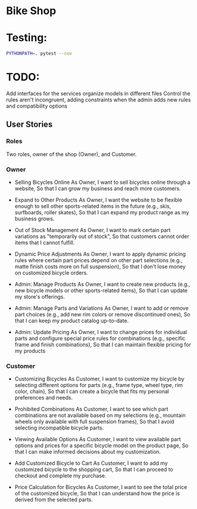 # Bike Shop

# Testing:

```bash
PYTHONPATH=. pytest --cov
```

# TODO:

Add interfaces for the services
organize models in different files
Control the rules aren't incongruent, adding constraints when the admin adds new rules and compatibility options

## User Stories

### Roles

Two roles, owner of the shop (Owner), and Customer.

### Owner

* Selling Bicycles Online
As Owner,
I want to sell bicycles online through a website,
So that I can grow my business and reach more customers.

* Expand to Other Products
As Owner,
I want the website to be flexible enough to sell other sports-related items in the future (e.g., skis, surfboards, roller skates),
So that I can expand my product range as my business grows.

* Out of Stock Management
As Owner,
I want to mark certain part variations as "temporarily out of stock",
So that customers cannot order items that I cannot fulfill.

* Dynamic Price Adjustments
As Owner,
I want to apply dynamic pricing rules where certain part prices depend on other part selections (e.g., matte finish costs more on full suspension),
So that I don't lose money on customized bicycle orders.

* Admin: Manage Products
As Owner,
I want to create new products (e.g., new bicycle models or other sports-related items),
So that I can update my store's offerings.

* Admin: Manage Parts and Variations
As Owner,
I want to add or remove part choices (e.g., add new rim colors or remove discontinued ones),
So that I can keep my product catalog up-to-date.

* Admin: Update Pricing
As Owner,
I want to change prices for individual parts and configure special price rules for combinations (e.g., specific frame and finish combinations),
So that I can maintain flexible pricing for my products

### Customer

* Customizing Bicycles
As Customer,
I want to customize my bicycle by selecting different options for parts (e.g., frame type, wheel type, rim color, chain),
So that I can create a bicycle that fits my personal preferences and needs.

* Prohibited Combinations
As Customer,
I want to see which part combinations are not available based on my selections (e.g., mountain wheels only available with full suspension frames),
So that I avoid selecting incompatible bicycle parts.

* Viewing Available Options
As Customer,
I want to view available part options and prices for a specific bicycle model on the product page,
So that I can make informed decisions about my customization.

* Add Customized Bicycle to Cart
As Customer,
I want to add my customized bicycle to the shopping cart,
So that I can proceed to checkout and complete my purchase.

* Price Calculation for Bicycles
As Customer,
I want to see the total price of the customized bicycle,
So that I can understand how the price is derived from the selected parts.
